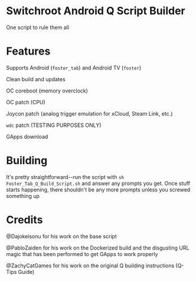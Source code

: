 # Switchroot Android Q Script Builder
One script to rule them all

# Features
Supports Android (`foster_tab`) and Android TV (`foster`)

Clean build and updates

OC coreboot (memory overclock)

OC patch (CPU)

Joycon patch (analog trigger emulation for xCloud, Steam Link, etc.)

`wdc` patch (TESTING PURPOSES ONLY)

GApps download

# Building
It's pretty straightforward--run the script with `sh Foster_Tab_Q_Build_Script.sh` and answer any prompts you get. Once stuff starts happening, there shouldn't be any more prompts unless you screwed something up

# Credits
@Dajokeisonu for his work on the base script

@PabloZaiden for his work on the Dockerized build and the disgusting URL magic that has been performed to get GApps to work properly

@ZachyCatGames for his work on the original Q building instructions (Q-Tips Guide)
